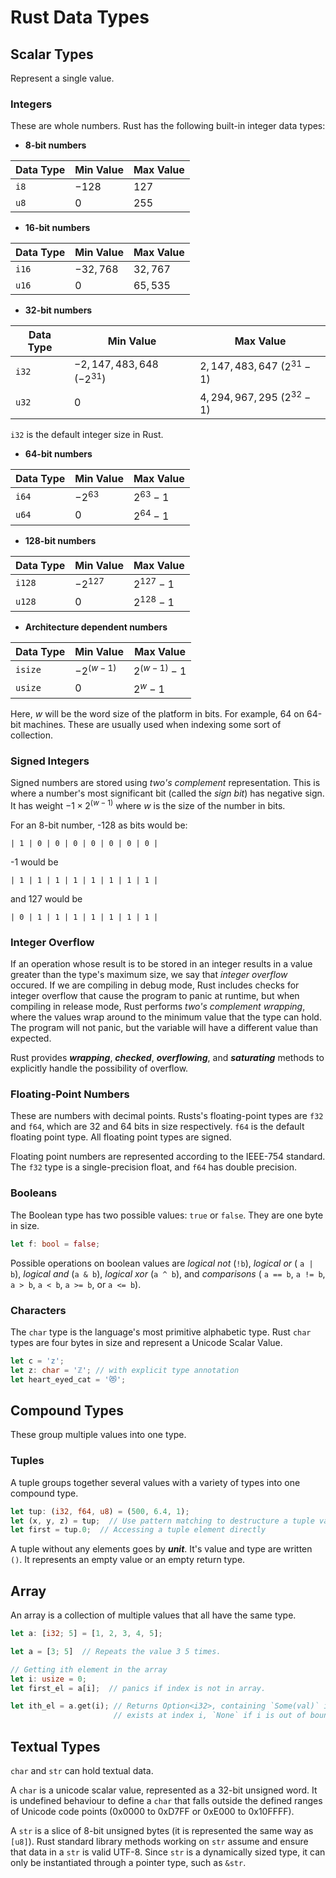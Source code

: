 # Rust Data Types

## Scalar Types

Represent a single value.

### Integers

These are whole numbers. Rust has the following built-in integer data types:

* **8-bit numbers**

| Data Type | Min Value | Max Value |
|-----------|-----------|-----------|
| `i8`      |    $-128$ |     $127$ |
| `u8`      |       $0$ |     $255$ |

* **16-bit numbers**

| Data Type | Min Value | Max Value |
|-----------|-----------|-----------|
| `i16`     | $-32,768$ |  $32,767$ |
| `u16`     |       $0$ |  $65,535$ |

* **32-bit numbers**

| Data Type |           Min Value          |           Max Value           |
|-----------|------------------------------|-------------------------------|
| `i32`     | $-2,147,483,648$ ($-2^{31}$) |  $2,147,483,647$ ($2^{31}-1$) |
| `u32`     |                          $0$ |  $4,294,967,295$ ($2^{32}-1$) |

`i32` is the default integer size in Rust.

* **64-bit numbers**

| Data Type |  Min Value  |  Max Value  |
|-----------|-------------|-------------|
| `i64`     |   $-2^{63}$ |  $2^{63}-1$ |
| `u64`     |         $0$ |  $2^{64}-1$ |

* **128-bit numbers**

| Data Type | Min Value |  Max Value  |
|-----------|-----------|-------------|
|    `i128` |$-2^{127}$ | $2^{127}-1$ |
|    `u128` |       $0$ | $2^{128}-1$ |

* **Architecture dependent numbers**

| Data Type |   Min Value  |   Max Value   |
|-----------|--------------|---------------|
|   `isize` | $-2^{(w-1)}$ | $2^{(w-1)}-1$ |
|   `usize` |          $0$ |     $2^{w}-1$ |

Here, ${w}$ will be the word size of the platform in bits. For example, 64 on
64-bit machines. These are usually used when indexing some sort of collection.

### Signed Integers

Signed numbers are stored using *two's complement* representation. This is 
where a number's most significant bit (called the *sign bit*) has negative sign. 
It has weight $-1 \times 2^{(w - 1)}$ where ${w}$ is the size of the number in 
bits.

For an 8-bit number, -128 as bits would be:

```
| 1 | 0 | 0 | 0 | 0 | 0 | 0 | 0 |
```

-1 would be

```
| 1 | 1 | 1 | 1 | 1 | 1 | 1 | 1 |
```

and 127 would be

```
| 0 | 1 | 1 | 1 | 1 | 1 | 1 | 1 |
```

### Integer Overflow

If an operation whose result is to be stored in an integer results in a value
greater than the type's maximum size, we say that *integer overflow* occured.
If we are compiling in debug mode, Rust includes checks for integer overflow
that cause the program to panic at runtime, but when compiling in release mode,
Rust performs *two's complement wrapping*, where the values wrap around to the 
minimum value that the type can hold. The program will not panic, but the 
variable will have a different value than expected.

Rust provides ***wrapping***, ***checked***, ***overflowing***, and 
***saturating*** methods to explicitly handle the possibility of overflow.

### Floating-Point Numbers

These are numbers with decimal points. Rusts's floating-point types are `f32`
and `f64`, which are 32 and 64 bits in size respectively. `f64` is the default
floating point type. All floating point types are signed.

Floating point numbers are represented according to the IEEE-754 standard. The
`f32` type is a single-precision float, and `f64` has double precision.

### Booleans

The Boolean type has two possible values: `true` or `false`. They are one byte
in size.

```rust
let f: bool = false;
```

Possible operations on boolean values are *logical not* (`!b`), *logical or* (
`a | b`), *logical and* (`a & b`), *logical xor* (`a ^ b`), and *comparisons* (
`a == b`, `a != b`, `a > b`, `a < b`, `a >= b`, or `a <= b`).

### Characters

The `char` type is the language's most primitive alphabetic type. Rust `char`
types are four bytes in size and represent a Unicode Scalar Value.

```rust
let c = 'z';
let z: char = 'ℤ'; // with explicit type annotation
let heart_eyed_cat = '😻';
```

## Compound Types

These group multiple values into one type.

### Tuples

A tuple groups together several values with a variety of types into one compound
type.

```rust
let tup: (i32, f64, u8) = (500, 6.4, 1);
let (x, y, z) = tup;  // Use pattern matching to destructure a tuple value.
let first = tup.0;  // Accessing a tuple element directly
```

A tuple without any elements goes by ***unit***. It's value and type are written
`()`. It represents an empty value or an empty return type.


## Array

An array is a collection of multiple values that all have the same type.

```rust
let a: [i32; 5] = [1, 2, 3, 4, 5];

let a = [3; 5]  // Repeats the value 3 5 times.

// Getting ith element in the array
let i: usize = 0;
let first_el = a[i];  // panics if index is not in array.

let ith_el = a.get(i); // Returns Option<i32>, containing `Some(val)` if a val
                       // exists at index i, `None` if i is out of bounds.
```

## Textual Types

`char` and `str` can hold textual data. 

A `char` is a unicode scalar value, represented as a 32-bit unsigned word. It
is undefined behaviour to define a `char` that falls outside the defined ranges
of Unicode code points (0x0000 to 0xD7FF or 0xE000 to 0x10FFFF).

A `str` is a slice of 8-bit unsigned bytes (it is represented the same way as 
`[u8]`). Rust standard library methods working on `str` assume and ensure that
data in a `str` is valid UTF-8. Since `str` is a dynamically sized type, it can
only be instantiated through a pointer type, such as `&str`.